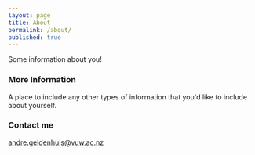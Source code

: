 ```yaml
---
layout: page
title: About
permalink: /about/
published: true
---
```


Some information about you!

### More Information

A place to include any other types of information that you'd like to include about yourself.

### Contact me

[andre.geldenhuis@vuw.ac.nz](mailto:andre.geldenhuis@vuw.ac.nz)
